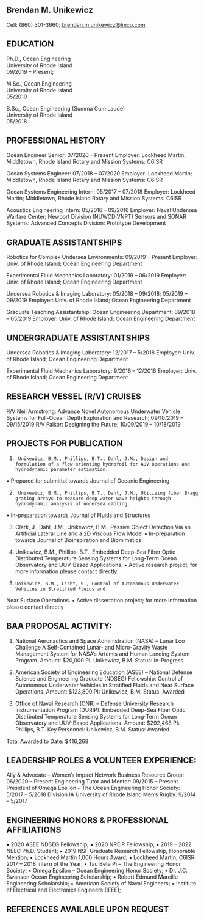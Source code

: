 ## Brendan M. Unikewicz
Cell: (860) 301-3660; brendan.m.unikewicz@lmco.com 

## EDUCATION
Ph.D., Ocean Engineering                                                                                                       
University of Rhode Island                                                                                                        
09/2019 – Present; 

M.Sc., Ocean Engineering                                                                                                        
University of Rhode Island                                                                                                        
05/2019

B.Sc., Ocean Engineering (Summa Cum Laude)                                                                     
University of Rhode Island                                                                                                        
05/2018

## PROFESSIONAL HISTORY
Ocean Engineer Senior:  07/2020 – Present
Employer: Lockheed Martin; Middletown, Rhode Island
Rotary and Mission Systems: C6ISR

Ocean Systems Engineer:  07/2018 – 07/2020 
Employer: Lockheed Martin; Middletown, Rhode Island
Rotary and Mission Systems: C6ISR

Ocean Systems Engineering Intern:  05/2017 – 07/2018
Employer: Lockheed Martin; Middletown, Rhode Island
Rotary and Mission Systems: C6ISR

Acoustics Engineering Intern: 05/2016 – 09/2016
Employer: Naval Undersea Warfare Center; Newport Division (NUWCDIVNPT)
Sensors and SONAR Systems: Advanced Concepts Division: Prototype Development

## GRADUATE ASSISTANTSHIPS
Robotics for Complex Undersea Environments: 09/2019 – Present
Employer: Univ. of Rhode Island; Ocean Engineering Department

Experimental Fluid Mechanics Laboratory: 01/2019 – 06/2019
Employer: Univ. of Rhode Island; Ocean Engineering Department

Undersea Robotics & Imaging Laboratory: 05/2018 – 09/2018; 05/2019 – 09/2019
Employer: Univ. of Rhode Island; Ocean Engineering Department

Graduate Teaching Assistantship: Ocean Engineering Department: 09/2018 – 05/2019
Employer: Univ. of Rhode Island; Ocean Engineering Department

## UNDERGRADUATE ASSISTANTSHIPS
Undersea Robotics & Imaging Laboratory: 12/2017 – 5/2018
Employer: Univ. of Rhode Island; Ocean Engineering Department

Experimental Fluid Mechanics Laboratory: 9/2016 – 12/2016
Employer: Univ. of Rhode Island; Ocean Engineering Department

## RESEARCH VESSEL (R/V) CRUISES
R/V Neil Armstrong: Advance Novel Autonomous Underwater Vehicle Systems for Full-Ocean
Depth Exploration and Research; 09/10/2019 – 09/15/2019
R/V Falkor: Designing the Future; 10/09/2019 – 10/18/2019
## PROJECTS FOR PUBLICATION
1.		Unikewicz, B.M., Phillips, B.T., Dahl, J.M., Design and formulation of a flow-orienting hydrofoil for AUV operations and hydrodynamic parameter estimation.
▪    Prepared for submittal towards Journal of Oceanic Engineering

2.		Unikewicz, B.M., Phillips, B.T., Dahl, J.M., Utilizing fiber Bragg grating arrays to measure deep water wave heights through hydrodynamic analysis of undersea cabling.
▪    In-preparation towards Journal of Fluids and Structures

 3.    Clark, J., Dahl, J.M., Unikewicz, B.M., Passive Object Detection Via an Artificial Lateral Line 
and a 2D Viscous Flow Model
▪    In-preparation towards Journal of Bioinspiration and Biomimetics

4.    Unikewicz, B.M., Phillips, B.T., Embedded Deep-Sea Fiber Optic Distributed Temperature Sensing
Systems for Long-Term Ocean Observatory and UUV-Based Applications.
▪    Active research project; for more information please contact directly

5.     Unikewicz, B.M., Licht, S., Control of Autonomous Underwater Vehicles in Stratified Fluids and 
Near Surface Operations.
▪    Active dissertation project; for more information please contact directly

## BAA PROPOSAL ACTIVITY:

1.   National Aeronautics and Space Administration (NASA) – Lunar Loo Challenge
A Self-Contained Lunar- and Micro-Gravity Waste Management System for NASA’s Artemis and Human Landing System Program.
Amount: $20,000
PI: Unikewicz, B.M.
  Status: In-Progress

2.   American Society of Engineering Education (ASEE) – National Defense Science and Engineering 
      Graduate (NDSEG) Fellowship:
                  Control of Autonomous Underwater Vehicles in Stratified Fluids and Near Surface Operations.
Amount: $123,800
PI: Unikewicz, B.M.
  Status: Awarded

3.    Office of Naval Research (ONR) – Defense University Research Instrumentation Program (DURIP):
Embedded Deep-Sea Fiber Optic Distributed Temperature Sensing Systems for Long-Term Ocean
Observatory and UUV-Based Applications.
Amount: $292,468
PI: Phillips, B.T.
Key Personnel: Unikewicz, B.M.
Status: Awarded

Total Awarded to Date: $416,268

## LEADERSHIP ROLES & VOLUNTEER EXPERIENCE: 
Ally & Advocate – Women’s Impact Network Business Resource Group: 06/2020 – Present 
Engineering Tutor and Mentor: 09/2015 – Present 
President of Omega Epsilon – The Ocean Engineering Honor Society: 5/2017 – 5/2018
Division IA University of Rhode Island Men’s Rugby: 9/2014 – 5/2017



## ENGINEERING HONORS & PROFESSIONAL AFFILIATIONS
▪    2020 ASEE NDSEG Fellowship;
▪    2020 NREIP Fellowship;
▪    2019 – 2022 NEEC Ph.D. Student;
▪    2019 NSF Graduate Research Fellowship, Honorable Mention;
▪    Lockheed Martin 1,000 Hours Award;
▪    Lockheed Martin, C6ISR 2017 – 2018 Intern of the Year;
▪    Tau Beta Pi – The Engineering Honor Society;
▪    Omega Epsilon – Ocean Engineering Honor Society;
▪    Dr. J.C. Swanson Ocean Engineering Scholarship;
▪    Robert Edmund Marcille Engineering Scholarship;
▪    American Society of Naval Engineers;
▪    Institute of Electrical and Electronics Engineers (IEEE);

## REFERENCES AVAILABLE UPON REQUEST

